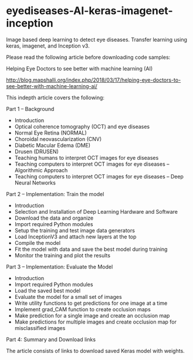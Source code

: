 # eyediseases-AI-keras-imagenet-inception
Image based deep learning to detect eye diseases. Transfer learning using keras, imagenet, and Inception v3.


Please read the following article before downloading code samples:

Helping Eye Doctors to see better with machine learning (AI)

http://blog.mapshalli.org/index.php/2018/03/17/helping-eye-doctors-to-see-better-with-machine-learning-ai/

This indepth article covers the following:

Part 1 – Background
* Introduction
* Optical coherence tomography (OCT) and eye diseases
* Normal Eye Retina (NORMAL)
* Choroidal neovascularization (CNV)
* Diabetic Macular Edema (DME)
* Drusen (DRUSEN)
* Teaching humans to interpret OCT images for eye diseases
* Teaching computers to interpret OCT images for eye diseases – Algorithmic Approach
* Teaching computers to interpret OCT images for eye diseases – Deep Neural Networks

Part 2 – Implementation: Train the model
* Introduction
* Selection and Installation of Deep Learning Hardware and Software
* Download the data and organize
* Import required Python modules
* Setup the training and test image data generators
* Load InceptionV3 and attach new layers at the top
* Compile the model
* Fit the model with data and save the best model during training
* Monitor the training and plot the results

Part 3 – Implementation: Evaluate the Model
* Introduction
* Import required Python modules
* Load the saved best model
* Evaluate the model for a small set of images
* Write utility functions to get predictions for one image at a time
* Implement grad_CAM function to create occlusion maps
* Make prediction for a single image and create an occlusion map
* Make predictions for multiple images and create occlusion map for misclassified images

Part 4: Summary and Download links

The article consists of links to download saved Keras model with weights.
